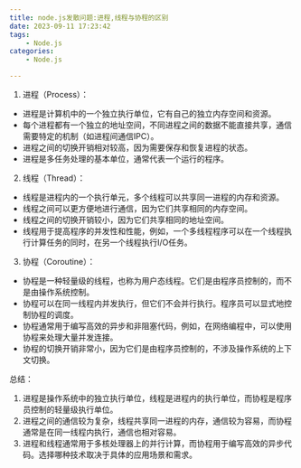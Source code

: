 ```yaml
---
title: node.js发散问题:进程,线程与协程的区别
date: 2023-09-11 17:23:42
tags:
    - Node.js
categories:
    - Node.js

---
```

1. 进程（Process）：
* 进程是计算机中的一个独立执行单位，它有自己的独立内存空间和资源。
* 每个进程都有一个独立的地址空间，不同进程之间的数据不能直接共享，通信需要特定的机制（如进程间通信IPC）。
* 进程之间的切换开销相对较高，因为需要保存和恢复进程的状态。
* 进程是多任务处理的基本单位，通常代表一个运行的程序。

2. 线程（Thread）：
* 线程是进程内的一个执行单元，多个线程可以共享同一进程的内存和资源。
* 线程之间可以更方便地进行通信，因为它们共享相同的内存空间。
* 线程之间的切换开销较小，因为它们共享相同的地址空间。
* 线程用于提高程序的并发性和性能，例如，一个多线程程序可以在一个线程执行计算任务的同时，在另一个线程执行I/O任务。

3. 协程（Coroutine）：
* 协程是一种轻量级的线程，也称为用户态线程。它们是由程序员控制的，而不是由操作系统控制。
* 协程可以在同一线程内并发执行，但它们不会并行执行。程序员可以显式地控制协程的调度。
* 协程通常用于编写高效的异步和非阻塞代码，例如，在网络编程中，可以使用协程来处理大量并发连接。
* 协程的切换开销非常小，因为它们是由程序员控制的，不涉及操作系统的上下文切换。

总结：

1. 进程是操作系统中的独立执行单位，线程是进程内的执行单位，而协程是程序员控制的轻量级执行单位。
2. 进程之间的通信较为复杂，线程共享同一进程的内存，通信较为容易，而协程通常是在同一线程内执行，通信也相对容易。
3. 进程和线程通常用于多核处理器上的并行计算，而协程用于编写高效的异步代码。选择哪种技术取决于具体的应用场景和需求。
